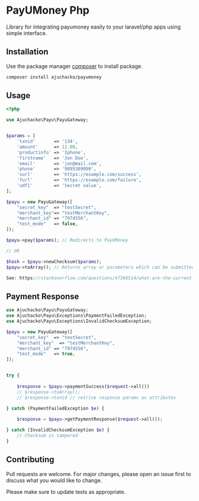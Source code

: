# PayUMoney Php


Library for integrating payumoney easily to your laravel/php apps using simple interface.

## Installation

Use the package manager [composer](https://getcomposer.org/) to install package.

```bash
composer install ajuchacko/payumoney
```

## Usage

```php
<?php

use Ajuchacko\Payu\PayuGateway;


$params = [
    'txnid'       => '134',
    'amount'      => 12.00,
    'productinfo' => 'Iphone',
    'firstname'   => 'Jon Doe',
    'email'       => 'jon@mail.com',
    'phone'       => '9895309090',
    'surl'        => 'https://example.com/success',
    'furl'        => 'https://example.com/failure',
    'udf1'        => 'Secret value',
];

$payu = new PayuGateway([
    "secret_key"  => "testSecret",
    "merchant_key"=> "testMerchantKey",
    "merchant_id" => "7974556",
    "test_mode"   => false,
]);

$payu->pay($params); // Redirects to PayUMoney

// OR

$hash = $payu->newChecksum($params);
$payu->toArray(); // Returns array or parameters which can be submitted via web/mobile app.

See: https://stackoverflow.com/questions/47366514/what-are-the-current-payumoney-test-credentials
```

## Payment Response

```php
use Ajuchacko\Payu\PayuGateway;
use Ajuchacko\Payu\Exceptions\PaymentFailedException;
use Ajuchacko\Payu\Exceptions\InvalidChecksumException;

$payu = new PayuGateway([
    "secret_key"  => "testSecret",
    "merchant_key"  => "testMerchantKey",
    "merchant_id" => "7974556",
    "test_mode"   => true,
]);


try {
    
    $response = $payu->paymentSuccess($request->all())
    // $response->toArray();
    // $response->txnid // retrive response params as attributes
    
} catch (PaymentFailedException $e) {

    $response = $payu->getPaymentResponse($request->all());

} catch (InvalidChecksumException $e) {
    // Checksum is tampered
}

```
## Contributing
Pull requests are welcome. For major changes, please open an issue first to discuss what you would like to change.

Please make sure to update tests as appropriate.
